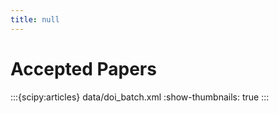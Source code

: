 ```yaml
---
title: null
---
```


# Accepted Papers

:::{scipy:articles} data/doi_batch.xml
:show-thumbnails: true
:::
